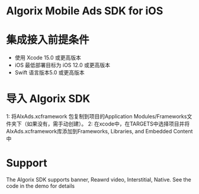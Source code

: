 # Algorix Mobile Ads SDK for iOS

# 集成接入前提条件
- 使用 Xcode 15.0 或更高版本
- iOS 最低部署目标为 iOS 12.0 或更高版本
- Swift 语言版本5.0 或更高版本

# 导入 Algorix SDK
1: 将AlxAds.xcframework 包复制到项目的Application Modules/Frameworks文件夹下（如果没有，需手动创建）。
2: 在xcode中，在TARGETS中选择项目并将AlxAds.xcframework库添加到Frameworks, Libraries, and Embedded Content中

# Support 
The Algorix SDK supports banner, Reawrd video, Interstitial, Native. See the code in the demo for details     